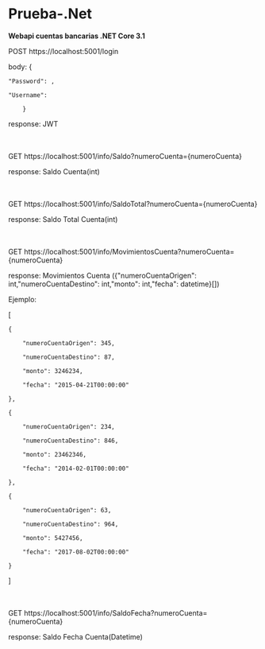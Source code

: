 # Prueba-.Net

**Webapi cuentas bancarias .NET Core 3.1**



POST  https://localhost:5001/login

body: {

    "Password": ,

    "Username": 

        } 

response: JWT

      

<br><br>GET https://localhost:5001/info/Saldo?numeroCuenta={numeroCuenta}

response: Saldo Cuenta(int)



<br><br>GET https://localhost:5001/info/SaldoTotal?numeroCuenta={numeroCuenta}

response: Saldo Total Cuenta(int)



<br><br>GET https://localhost:5001/info/MovimientosCuenta?numeroCuenta={numeroCuenta}

response: Movimientos Cuenta ({"numeroCuentaOrigen": int,"numeroCuentaDestino": int,"monto": int,"fecha": datetime}[])

Ejemplo:

[

    {

        "numeroCuentaOrigen": 345,

        "numeroCuentaDestino": 87,

        "monto": 3246234,

        "fecha": "2015-04-21T00:00:00"

    },

    {

        "numeroCuentaOrigen": 234,

        "numeroCuentaDestino": 846,

        "monto": 23462346,

        "fecha": "2014-02-01T00:00:00"

    },

    {

        "numeroCuentaOrigen": 63,

        "numeroCuentaDestino": 964,

        "monto": 5427456,

        "fecha": "2017-08-02T00:00:00"

    }

]



<br><br>GET https://localhost:5001/info/SaldoFecha?numeroCuenta={numeroCuenta}

response: Saldo Fecha Cuenta(Datetime)

